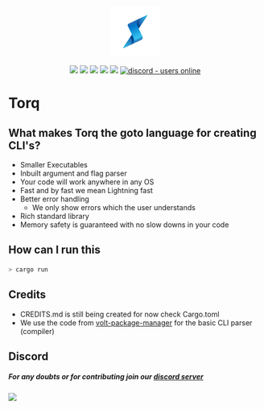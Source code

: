 <p align="center">
  <img style="text-align:center" src="./assets/logo.png"  width="100rem">
</p>

<div style="text-align:center">
<img src="https://img.shields.io/github/last-commit/torq-lang/torqc?label=Last%20Commit"/>
<img src="https://img.shields.io/github/license/torq-lang/torqc?label=License" />
<img src="https://img.shields.io/github/downloads/torq-lang/torqc/total?label=Downloads" />
<img src="https://img.shields.io/github/languages/code-size/torq-lang/torqc?label=Code%20Size" />
<img src="https://img.shields.io/github/stars/torq-lang/torqc?label=Stars&logo=github" />
<a href="https://discord.com/invite/wY9NsfGFDP">
  <img src="https://img.shields.io/discord/852756512060342342?color=7389D8&label=Discord&logo=discord&logoColor=ffffff" alt="discord - users online" />
</a>
</div>

# Torq

## What makes Torq the goto language for creating CLI's?

- Smaller Executables
- Inbuilt argument and flag parser
- Your code will work anywhere in any OS
- Fast and by fast we mean Lightning fast
- Better error handling
  - We only show errors which the user understands
- Rich standard library
- Memory safety is guaranteed with no slow downs in your code

## How can I run this

```sh
> cargo run
```

## Credits

- CREDITS.md is still being created for now check Cargo.toml
- We use the code from <a href="https://github.com/voltpkg/volt">volt-package-manager</a> for the basic CLI parser (compiler)

## Discord

##### For any doubts or for contributing join our <a href="https://discord.com/invite/wY9NsfGFDP">discord server</a>

<a href="https://discord.com/invite/wY9NsfGFDP"><img src="https://invidget.switchblade.xyz/wY9NsfGFDP"/></a>
